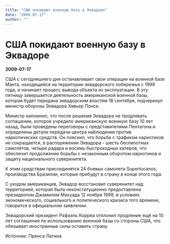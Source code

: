 ```yaml
---
title: "США покидают военную базу в Эквадоре"
date: "2009-07-17"
author: ""
---
```


# США покидают военную базу в Эквадоре

**2009-07-17** 

США с сегодняшнего дня останавливает свои операции на военной базе Манта, находящейся на территории эквадорского побережья с 1999 года, и начинает процесс вывода объекта из эксплуатации. В эту пятницу завершается деятельность американской военной базы, которая будет передана эквадорским властям 18 сентября, подчеркнул министр обороны Эквадора Хавьер Понсе.

Министр напомнил, что после решения Эквадора не продлевать соглашение, которое учредило американскую военную базу 10 лет назад, были проведены переговоры с представителями Пентагона и определены детали передачи центра наблюдения против наркотических средств. Он пояснил, что борьба с трафиком наркотиков не сокращается, в распоряжении Эквадора - шесть беспилотных самолётов, четыре радара и восемь быстроходных катеров, что обеспечит продолжение борьбы с незаконным оборотом наркотиков и защиту национального суверенитета.

К этим средствам присоединятся 24 боевых самолета Supertucanos, производства Бразилии, которые прибудут в страну в конце этого года.

С уходом американцев, Эквадор восстановит суверенитет над территорией, которая была неконституционно предоставлена президентом Джамилем Махуада 12 ноября 1999, в условиях экономического, социального и политического кризиса того времени, говорится в официальном заявлении.

Эквадорский президент Рафаэль Корреа отклонил продление ещё на 10 лет соглашения по использованию военной базы со стороны США, что обязывает иностранные силы оставить страну.

Источник: Пренса Латина